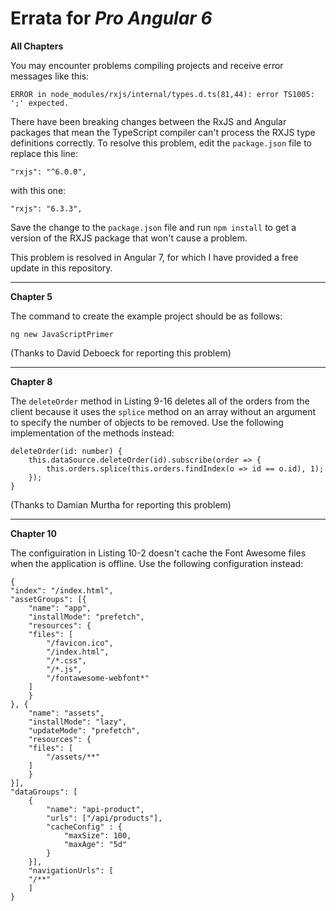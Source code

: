 # Errata for *Pro Angular 6*

**All Chapters**

You may encounter problems compiling projects and receive error messages like this:

    ERROR in node_modules/rxjs/internal/types.d.ts(81,44): error TS1005: ';' expected.

There have been breaking changes between the RxJS and Angular packages that mean  the TypeScript compiler can't process the RXJS type definitions correctly. To resolve this problem, edit the `package.json` file to replace this line:

    "rxjs": "^6.0.0",

with this one:

    "rxjs": "6.3.3",

Save the change to the `package.json` file and  run `npm install` to get a version of the RXJS package that won't cause a problem.

This problem is resolved in Angular 7, for which I have provided a free update in this repository.

---


**Chapter 5**

The command to create the example project should be as follows:

    ng new JavaScriptPrimer

(Thanks to David Deboeck for reporting this problem)

---

**Chapter 8**

The `deleteOrder` method in Listing 9-16 deletes all of the orders from the client because it uses the `splice` method on an array without an argument to specify the number of objects to be removed. Use the following implementation of the methods instead:

    deleteOrder(id: number) {
        this.dataSource.deleteOrder(id).subscribe(order => {
            this.orders.splice(this.orders.findIndex(o => id == o.id), 1);
        });
    }

(Thanks to Damian Murtha for reporting this problem)

---

**Chapter 10**

The configuiration in Listing 10-2 doesn't cache the Font Awesome files when the application is offline. Use the following configuration instead:

    {
    "index": "/index.html",
    "assetGroups": [{
        "name": "app",
        "installMode": "prefetch",
        "resources": {
        "files": [
            "/favicon.ico",
            "/index.html",
            "/*.css",
            "/*.js",
            "/fontawesome-webfont*"
        ]
        }
    }, {
        "name": "assets",
        "installMode": "lazy",
        "updateMode": "prefetch",
        "resources": {
        "files": [
            "/assets/**"
        ]
        }
    }],
    "dataGroups": [
        {
            "name": "api-product",
            "urls": ["/api/products"],
            "cacheConfig" : {
                "maxSize": 100,
                "maxAge": "5d"
            }
        }],
        "navigationUrls": [
        "/**"
        ]
    }
